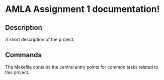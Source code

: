 # AMLA Assignment 1 documentation!

## Description

A short description of the project.

## Commands

The Makefile contains the central entry points for common tasks related to this project.

